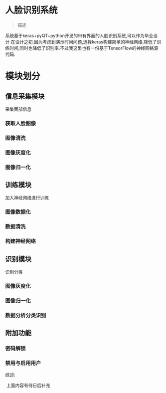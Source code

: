 # 人脸识别系统

>描述

系统基于keras+pyQT+python开发的带有界面的人脸识别系统,可以作为毕业设计.在设计之初,因为考虑到演示时间问题,选择keras构建简单的神经网络,降低了训练时间,同时也降低了识别率.不过我这里也有一份基于TensorFlow的神经网络源代码.

# 模块划分

## 信息采集模块

采集面部信息

### 获取人脸图像



### 图像清洗



### 图像灰度化



### 图像归一化





## 训练模块

加入神经网络进行训练

### 图像数据化



### 数据清洗



### 构建神经网络





## 识别模块

识别分类

### 图像灰度化



### 图像归一化



### 数据分析分类识别





## 附加功能

### 密码解锁



### 禁用与启用用户





































综述:

​	上面内容有待日后补充